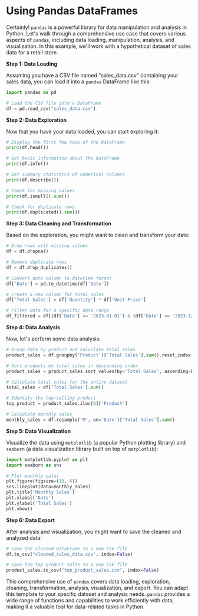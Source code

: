 # Using Pandas DataFrames

Certainly! `pandas` is a powerful library for data manipulation and analysis in Python. Let's walk through a comprehensive use case that covers various aspects of `pandas`, including data loading, manipulation, analysis, and visualization. In this example, we'll work with a hypothetical dataset of sales data for a retail store.

**Step 1: Data Loading**

Assuming you have a CSV file named "sales_data.csv" containing your sales data, you can load it into a `pandas` DataFrame like this:

```python
import pandas as pd

# Load the CSV file into a DataFrame
df = pd.read_csv("sales_data.csv")
```

**Step 2: Data Exploration**

Now that you have your data loaded, you can start exploring it:

```python
# Display the first few rows of the DataFrame
print(df.head())

# Get basic information about the DataFrame
print(df.info())

# Get summary statistics of numerical columns
print(df.describe())

# Check for missing values
print(df.isnull().sum())

# Check for duplicate rows
print(df.duplicated().sum())
```

**Step 3: Data Cleaning and Transformation**

Based on the exploration, you might want to clean and transform your data:

```python
# Drop rows with missing values
df = df.dropna()

# Remove duplicate rows
df = df.drop_duplicates()

# Convert date column to datetime format
df['Date'] = pd.to_datetime(df['Date'])

# Create a new column for total sales
df['Total Sales'] = df['Quantity'] * df['Unit Price']

# Filter data for a specific date range
df_filtered = df[(df['Date'] >= '2023-01-01') & (df['Date'] <= '2023-12-31')]
```

**Step 4: Data Analysis**

Now, let's perform some data analysis:

```python
# Group data by product and calculate total sales
product_sales = df.groupby('Product')['Total Sales'].sum().reset_index()

# Sort products by total sales in descending order
product_sales = product_sales.sort_values(by='Total Sales', ascending=False)

# Calculate total sales for the entire dataset
total_sales = df['Total Sales'].sum()

# Identify the top-selling product
top_product = product_sales.iloc[0]['Product']

# Calculate monthly sales
monthly_sales = df.resample('M', on='Date')['Total Sales'].sum()
```

**Step 5: Data Visualization**

Visualize the data using `matplotlib` (a popular Python plotting library) and `seaborn` (a data visualization library built on top of `matplotlib`):

```python
import matplotlib.pyplot as plt
import seaborn as sns

# Plot monthly sales
plt.figure(figsize=(10, 6))
sns.lineplot(data=monthly_sales)
plt.title('Monthly Sales')
plt.xlabel('Date')
plt.ylabel('Total Sales')
plt.show()
```

**Step 6: Data Export**

After analysis and visualization, you might want to save the cleaned and analyzed data:

```python
# Save the cleaned DataFrame to a new CSV file
df.to_csv("cleaned_sales_data.csv", index=False)

# Save the top product sales to a new CSV file
product_sales.to_csv("top_product_sales.csv", index=False)
```

This comprehensive use of `pandas` covers data loading, exploration, cleaning, transformation, analysis, visualization, and export. You can adapt this template to your specific dataset and analysis needs. `pandas` provides a wide range of functions and capabilities to work efficiently with data, making it a valuable tool for data-related tasks in Python.